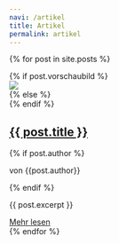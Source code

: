 ```yaml
---
navi: /artikel
title: Artikel
permalink: artikel
---
```


<section id="artikelliste">

{% for post in site.posts %}
<div class="artikel{% if post.vorschaubild %} row{% endif %}">
  {% if post.vorschaubild %}<div class="vorschaubild col-lg-4">
    <a href="{{ post.url | relative_url}}">
      <img src="{{ post.vorschaubild | prepend: site.upload_dir | relative_url }}">
    </a>
  </div>
  <div class="col-lg-8 textvorschau">
  {% else %}
  <div class="textvorschau">
  {% endif %}
    <h2><a href="{{ post.url |relative_url}}">{{ post.title }}</a></h2>
    {% if post.author %}<p class="author">von {{post.author}}</p>{% endif %}
    <p>{{ post.excerpt }}</p>
    <a href="{{ post.url |relative_url}}">Mehr lesen</a>
  </div>
</div>
{% endfor %}

</section>
